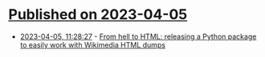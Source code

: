 # [Published on 2023-04-05](index.md)

* [2023-04-05, 11:28:27](https://lobste.rs/s/z3eqwh/from_hell_html_releasing_python_package) - [From hell to HTML: releasing a Python package to easily work with Wikimedia HTML dumps](https://techblog.wikimedia.org/2023/02/24/from-hell-to-html/)
